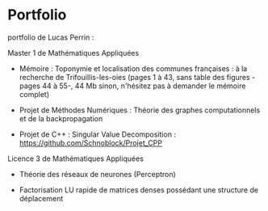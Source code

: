 # Portfolio

portfolio de Lucas Perrin :

Master 1 de Mathématiques Appliquées

- Mémoire : Toponymie et localisation des communes françaises : à la recherche de Trifouillis-les-oies (pages 1 à 43, sans table des figures -pages 44 à 55-, 44 Mb sinon, n'hésitez pas à demander le mémoire complet)

- Projet de Méthodes Numériques : Théorie des graphes computationnels et de la backpropagation

- Projet de C++ : Singular Value Decomposition : https://github.com/Schnoblock/Projet_CPP

Licence 3 de Mathématiques Appliquées

- Théorie des réseaux de neurones (Perceptron)

- Factorisation LU rapide de matrices denses possédant une structure de déplacement
